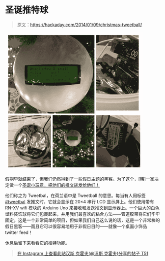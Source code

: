 # 圣诞推特球

> 原文：<https://hackaday.com/2014/01/09/christmas-tweetball/>

![photo](img/5369c3c895c0967a6fb8fc4df559ef40.png)

假期早就结束了，但我们仍然得到了一些假日主题的黑客。为了这个，[韩]一家决定做一个[圣诞小玩意，把他们的推文转发给他们！](http://www.instructables.com/id/The-Tweetball-A-Christmas-Ornament-Ball-that-shows/)

他们称之为 Tweetbal，在荷兰语中是 Tweetball 的意思。每当有人用标签 [#tweetbal](https://twitter.com/search?q=%23Tweetbal&src=typd) 发推文时，它就会显示在 20×4 串行 LCD 显示屏上。他们使用带有 RN-XV wifi 模块的 Arduino Uno 来接收和发送推文到显示器上。一个巨大的白色塑料装饰球将它们包裹起来，并用我们最喜欢的粘合方法——管道胶带将它们牢牢固定。这是一个非常简单的项目，但如果我们自己这么说的话，这是一个非常棒的假日黑客——而且它可以很容易地用于非假日目的——就像一个桌面小饰品 twitter feed！

休息后留下来看看它的推特功能。

> [](https://www.instagram.com/p/iTkCBMR9ct/?utm_source=ig_embed&utm_campaign=loading)[](https://www.instagram.com/p/iTkCBMR9ct/?utm_source=ig_embed&utm_campaign=loading)[](https://www.instagram.com/p/iTkCBMR9ct/?utm_source=ig_embed&utm_campaign=loading)[](https://www.instagram.com/p/iTkCBMR9ct/?utm_source=ig_embed&utm_campaign=loading)[](https://www.instagram.com/p/iTkCBMR9ct/?utm_source=ig_embed&utm_campaign=loading)[在 Instagram 上查看此贴](https://www.instagram.com/p/iTkCBMR9ct/?utm_source=ig_embed&utm_campaign=loading)[](https://www.instagram.com/p/iTkCBMR9ct/?utm_source=ig_embed&utm_campaign=loading)[](https://www.instagram.com/p/iTkCBMR9ct/?utm_source=ig_embed&utm_campaign=loading)[汉斯 克霍夫(@汉斯 克霍夫)分享的帖子 T51](https://www.instagram.com/p/iTkCBMR9ct/?utm_source=ig_embed&utm_campaign=loading)

[](https://www.instagram.com/p/iTkCBMR9ct/?utm_source=ig_embed&utm_campaign=loading)